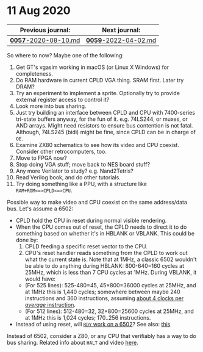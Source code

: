 # 11 Aug 2020

| Previous journal: | Next journal: |
|-|-|
| [**0057**-2020-08-10.md](./0057-2020-08-10.md) | [**0059**-2022-04-02.md](./0059-2022-04-02.md) |

So where to now? Maybe one of the following:

1.  Get GT's vgasim working in macOS (or Linux X Windows) for completeness.
2.  Do RAM hardware in current CPLD VGA thing. SRAM first. Later try DRAM?
3.  Try an experiment to implement a sprite. Optionally try to provide external register access to control it?
4.  Look more into bus sharing.
5.  Just try building an interface between CPLD and CPU with 7400-series tri-state buffers anyway, for the fun of it. e.g. 74LS244, or muxes, or AND arrays. Might need resistors to ensure bus contention is not fatal. Although, 74LS245 (bidi) might be fine, since CPLD can be in charge of `OE`.
6.  Examine ZX80 schematics to see how its video and CPU coexist. Consider other retrocomputers, too.
7.  Move to FPGA now?
8.  Stop doing VGA stuff; move back to NES board stuff?
9.  Any more Verilator to study? e.g. Nand2Tetris?
10. Read Verilog book, and do other tutorials.
11. Try doing something like a PPU, with a structure like `RAM+ROM<=>CPLD<=>CPU`.

Possible way to make video and CPU coexist on the same address/data bus. Let's assume a 6502:
*   CPLD hold the CPU in reset during normal visible rendering.
*   When the CPU comes out of reset, the CPLD needs to direct it to do something based on whether it's in HBLANK or VBLANK.
    This could be done by:
    1.  CPLD feeding a specific reset vector to the CPU.
    2.  CPU's reset handler reads something from the CPLD to work out what the current state is.
    Note that at 1MHz, a classic 6502 wouldn't be able to do anything during HBLANK: 800-640=160 cycles at 25MHz, which is less than 7 CPU cycles at 1MHz. During VBLANK, it would have:
    *   (For 525 lines): 525-480=45, 45&times;800=36000 cycles at 25MHz, and at 1MHz this is 1,440 cycles; somewhere between maybe 240 instructions and 360 instructions, assuming [about 4 clocks per *average* instruction](http://forum.6502.org/viewtopic.php?f=4&t=594&start=0#:~:text=The%20average%206502%20instruction%20takes%20about%204%20clocks).
    *   (For 512 lines): 512-480=32, 32&times;800=25600 cycles at 25MHz, and at 1MHz this is 1,024 cycles; 170..256 instructions.
*   Instead of using reset, will [`RDY` work on a 6502](https://retrocomputing.stackexchange.com/questions/12718/how-to-implement-bus-sharing-dma-on-a-6502-system)? See also: [this](http://wilsonminesco.com/6502primer/MysteryPins.html)

Instead of 6502, consider a Z80, or any CPU that verifiably has a way to do bus sharing. Related info about `HALT` and video [here](https://retrocomputing.stackexchange.com/a/6733).
